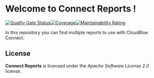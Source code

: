 # Welcome to Connect Reports !
[![Quality Gate Status](https://sonarcloud.io/api/project_badges/measure?project=connect-reports&metric=alert_status)](https://sonarcloud.io/dashboard?id=connect-reports)[![Coverage](https://sonarcloud.io/api/project_badges/measure?project=connect-reports&metric=coverage)](https://sonarcloud.io/dashboard?id=connect-reports)[![Maintainability Rating](https://sonarcloud.io/api/project_badges/measure?project=connect-reports&metric=sqale_rating)](https://sonarcloud.io/dashboard?id=connect-reports)


In this repository you can find multiple reports to use with CloudBlue Connect.



## License

**Connect Reports** is licensed under the *Apache Software License 2.0* license.
